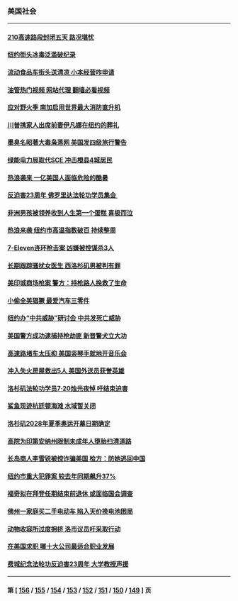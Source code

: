 ### 美国社会
---
#### [210高速路段封闭五天 路况堪忧](../../pages/ncid1078160/n13785739.md?07211645) 
#### [纽约街头冰毒泛滥破纪录](../../pages/ncid1078160/n13785921.md?07211645) 
#### [流动食品车街头送清凉 小本经营咋申请](../../pages/ncid1078160/n13785720.md?07211645) 
#### [油管热门视频 网站代理 翻墙必看视频](http://209.222.30.114:81/youtube.html?07211645)
#### [应对野火季 南加启用世界最大消防直升机](../../pages/ncid1078160/n13785678.md?07211645) 
#### [川普携家人出席前妻伊凡娜在纽约的葬礼](../../pages/ncid1078160/n13785636.md?07211645) 
#### [墨臭名昭著大毒枭落网 美国发四级旅行警告](../../pages/ncid1078160/n13785590.md?07211645) 
#### [绿能电力局取代SCE 冲击橙县4城居民](../../pages/ncid1078160/n13785561.md?07211645) 
#### [热浪袭来 一亿美国人面临危险的酷暑](../../pages/ncid1078160/n13785443.md?07211645) 
#### [反迫害23周年 佛罗里达法轮功学员集会 ](../../pages/ncid1078160/n13784734.md?07211645) 
#### [非洲男孩被领养收到人生第一个蛋糕 喜极而泣](../../pages/ncid1078160/n13785164.md?07211645) 
#### [热浪来袭 纽约市高温指数破百 持续整周](../../pages/ncid1078160/n13785077.md?07211645) 
#### [7-Eleven连环枪击案 凶嫌被控谋杀3人](../../pages/ncid1078160/n13784900.md?07211645) 
#### [长期跟踪骚扰女医生 西洛杉矶男被判有罪](../../pages/ncid1078160/n13784877.md?07211645) 
#### [美印城商场枪案 警方：持枪路人挽救了生命](../../pages/ncid1078160/n13784799.md?07211645) 
#### [小偷全美猖獗 最爱汽车三零件](../../pages/ncid1078160/n13784745.md?07211645) 
#### [纽约办“中共威胁”研讨会 中共发死亡威胁](../../pages/ncid1078160/n13784743.md?07211645) 
#### [美国警方成功逮捕持枪劫匪 新晋警犬立大功](../../pages/ncid1078160/n13784360.md?07211645) 
#### [高速路堵车太压抑 美国竖琴手就地开音乐会](../../pages/ncid1078160/n13784342.md?07211645) 
#### [冲入失火房屋救出5人 美国外送员获誉英雄](../../pages/ncid1078160/n13784119.md?07211645) 
#### [洛杉矶法轮功学员7·20烛光夜悼 吁结束迫害](../../pages/ncid1078160/n13784094.md?07211645) 
#### [鲨鱼现迹杭廷顿海滩 水域暂关闭](../../pages/ncid1078160/n13784282.md?07211645) 
#### [洛杉矶2028年夏季奥运开幕日期确定](../../pages/ncid1078160/n13784265.md?07211645) 
#### [高院为印第安纳州限制未成年人堕胎扫清道路](../../pages/ncid1078160/n13784131.md?07211645) 
#### [长岛商人李雪锐被控诈骗美国 检方：防她逃回中国](../../pages/ncid1078160/n13784189.md?07211645) 
#### [纽约市重大犯罪案 较去年同期飙升37%](../../pages/ncid1078160/n13784187.md?07211645) 
#### [福奇拟在拜登任期结束前退休 或面临国会调查](../../pages/ncid1078160/n13783943.md?07211645) 
#### [佛州一家庭买二手电动车 陷入天价换电池困局](../../pages/ncid1078160/n13784028.md?07211645) 
#### [动物收容所过度拥挤 洛市议员吁采取行动](../../pages/ncid1078160/n13784015.md?07211645) 
#### [在美国求职 哪十大公司最适合职业发展](../../pages/ncid1078160/n13783982.md?07211645) 
#### [费城纪念法轮功反迫害23周年 大学教授声援](../../pages/ncid1078160/n13783948.md?07211645) 

---
#### 第 [ [156](./156.md?07211645) / [155](./155.md?07211645) / [154](./154.md?07211645) / [153](./153.md?07211645) / [152](./152.md?07211645) / [151](./151.md?07211645) / [150](./150.md?07211645) / [149](./149.md?07211645) ] 页
